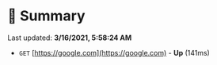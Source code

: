 # 📖 Summary
Last updated: **3/16/2021, 5:58:24 AM**

- `GET` [https://google.com](https://google.com) - **Up** (141ms)
